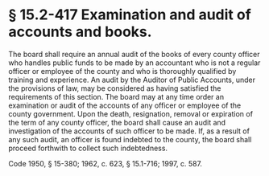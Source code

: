 # § 15.2-417 Examination and audit of accounts and books.

<p>The board shall require an annual audit of the books of every county officer who handles public funds to be made by an accountant who is not a regular officer or employee of the county and who is thoroughly qualified by training and experience. An audit by the Auditor of Public Accounts, under the provisions of law, may be considered as having satisfied the requirements of this section. The board may at any time order an examination or audit of the accounts of any officer or employee of the county government. Upon the death, resignation, removal or expiration of the term of any county officer, the board shall cause an audit and investigation of the accounts of such officer to be made. If, as a result of any such audit, an officer is found indebted to the county, the board shall proceed forthwith to collect such indebtedness.</p><p>Code 1950, § 15-380; 1962, c. 623, § 15.1-716; 1997, c. 587.</p>